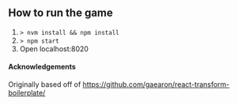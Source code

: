 ## How to run the game

1. `> nvm install && npm install`
1. `> npm start`
1. Open localhost:8020

#### Acknowledgements
Originally based off of https://github.com/gaearon/react-transform-boilerplate/
